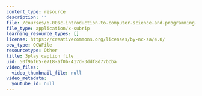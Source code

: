 ```yaml
---
content_type: resource
description: ''
file: /courses/6-00sc-introduction-to-computer-science-and-programming-spring-2011/50f9af65e718af0b417d3ddf8d77bcba_7BpomdjZ_Os.srt
file_type: application/x-subrip
learning_resource_types: []
license: https://creativecommons.org/licenses/by-nc-sa/4.0/
ocw_type: OCWFile
resourcetype: Other
title: 3play caption file
uid: 50f9af65-e718-af0b-417d-3ddf8d77bcba
video_files:
  video_thumbnail_file: null
video_metadata:
  youtube_id: null
---
```

